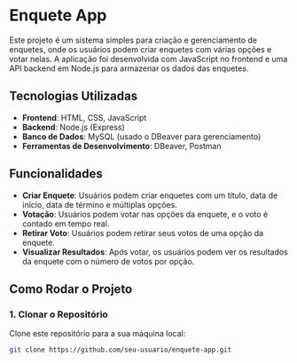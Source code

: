 # Enquete App

Este projeto é um sistema simples para criação e gerenciamento de enquetes, onde os usuários podem criar enquetes com várias opções e votar nelas. A aplicação foi desenvolvida com JavaScript no frontend e uma API backend em Node.js para armazenar os dados das enquetes.

## Tecnologias Utilizadas

- **Frontend**: HTML, CSS, JavaScript
- **Backend**: Node.js (Express)
- **Banco de Dados**: MySQL (usado o DBeaver para gerenciamento)
- **Ferramentas de Desenvolvimento**: DBeaver, Postman

## Funcionalidades

- **Criar Enquete**: Usuários podem criar enquetes com um título, data de início, data de término e múltiplas opções.
- **Votação**: Usuários podem votar nas opções da enquete, e o voto é contado em tempo real.
- **Retirar Voto**: Usuários podem retirar seus votos de uma opção da enquete.
- **Visualizar Resultados**: Após votar, os usuários podem ver os resultados da enquete com o número de votos por opção.

## Como Rodar o Projeto

### 1. Clonar o Repositório

Clone este repositório para a sua máquina local:

```bash
git clone https://github.com/seu-usuario/enquete-app.git
